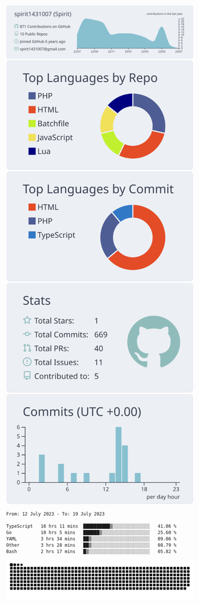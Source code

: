 [![](https://raw.githubusercontent.com/spirit1431007/spirit1431007/master/profile-summary-card-output/nord_bright/0-profile-details.svg)](https://git.io/spiritx)
[![](https://raw.githubusercontent.com/spirit1431007/spirit1431007/master/profile-summary-card-output/nord_bright/1-repos-per-language.svg)](https://git.io/spiritx) [![](https://raw.githubusercontent.com/spirit1431007/spirit1431007/master/profile-summary-card-output/nord_bright/2-most-commit-language.svg)](https://git.io/spiritx)
[![](https://raw.githubusercontent.com/spirit1431007/spirit1431007/master/profile-summary-card-output/nord_bright/3-stats.svg)](https://git.io/spiritx) [![](https://raw.githubusercontent.com/spirit1431007/spirit1431007/master/profile-summary-card-output/nord_bright/4-productive-time.svg)](https://git.io/spiritx)

<!--START_SECTION:waka-->

```txt
From: 12 July 2023 - To: 19 July 2023

TypeScript   16 hrs 11 mins  ██████████▒░░░░░░░░░░░░░░   41.06 %
Go           10 hrs 5 mins   ██████▒░░░░░░░░░░░░░░░░░░   25.60 %
YAML         3 hrs 34 mins   ██▒░░░░░░░░░░░░░░░░░░░░░░   09.06 %
Other        3 hrs 28 mins   ██▒░░░░░░░░░░░░░░░░░░░░░░   08.79 %
Bash         2 hrs 17 mins   █▒░░░░░░░░░░░░░░░░░░░░░░░   05.82 %
```

<!--END_SECTION:waka-->

![contribution](https://github.com/spirit1431007/spirit1431007/blob/output/github-contribution-grid-snake.svg)
